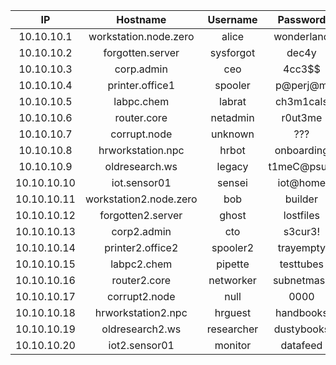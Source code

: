 |     IP         |      Hostname           |   Username   |   Password     |
|:--------------:|:----------------------:|:------------:|:--------------:|
| 10.10.10.1     | workstation.node.zero   | alice        | wonderland     |
| 10.10.10.2     | forgotten.server        | sysforgot    | dec4y          |
| 10.10.10.3     | corp.admin              | ceo          | 4cc3$$         |
| 10.10.10.4     | printer.office1         | spooler      | p@perj@m       |
| 10.10.10.5     | labpc.chem              | labrat       | ch3m1cals      |
| 10.10.10.6     | router.core             | netadmin     | r0ut3me        |
| 10.10.10.7     | corrupt.node            | unknown      | ???            |
| 10.10.10.8     | hrworkstation.npc       | hrbot        | onboarding     |
| 10.10.10.9     | oldresearch.ws          | legacy       | t1meC@psule    |
| 10.10.10.10    | iot.sensor01            | sensei       | iot@home       |
| 10.10.10.11    | workstation2.node.zero  | bob          | builder        |
| 10.10.10.12    | forgotten2.server       | ghost        | lostfiles      |
| 10.10.10.13    | corp2.admin             | cto          | s3cur3!        |
| 10.10.10.14    | printer2.office2        | spooler2     | trayempty      |
| 10.10.10.15    | labpc2.chem             | pipette      | testtubes      |
| 10.10.10.16    | router2.core            | networker    | subnetmask     |
| 10.10.10.17    | corrupt2.node           | null         | 0000           |
| 10.10.10.18    | hrworkstation2.npc      | hrguest      | handbooks      |
| 10.10.10.19    | oldresearch2.ws         | researcher   | dustybooks     |
| 10.10.10.20    | iot2.sensor01           | monitor      | datafeed       |
